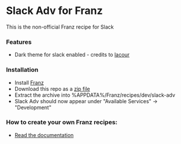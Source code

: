# Slack Adv for Franz
This is the non-official Franz recipe for Slack

### Features
* Dark theme for slack enabled - credits to [lacour](https://userstyles.org/styles/117475/slack-night-mode-black)

### Installation
* Install [Franz](https://meetfranz.com)
* Download this repo as a [zip file](https://github.com/webworker01/recipe-slack/archive/master.zip)
* Extract the archive into %APPDATA%/Franz/recipes/dev/slack-adv
* Slack Adv should now appear under "Available Services" -> "Development"

### How to create your own Franz recipes:
* [Read the documentation](https://github.com/meetfranz/plugins)
